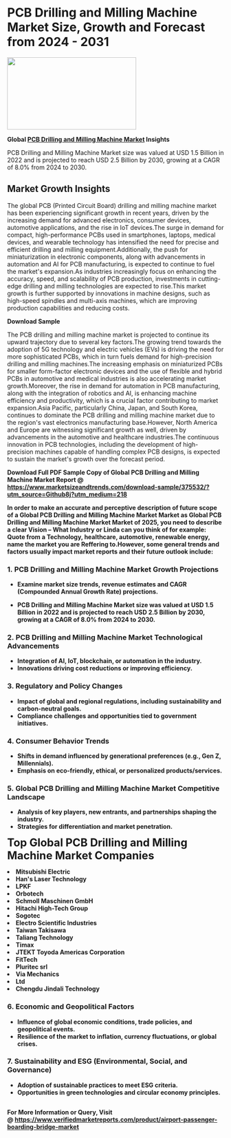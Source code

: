 <H1>PCB Drilling and Milling Machine Market Size, Growth and Forecast from 2024 - 2031</H1><img class="aligncenter size-medium wp-image-584254" src="https://thirdeyenews.in/wp-content/uploads/2024/09/Global-Market-Research-300x168.jpeg" alt="" width="300" height="168" /><p><strong>Global&nbsp;<a href="https://www.marketsizeandtrends.com/download-sample/375532/?utm_source=Github8j?utm_medium=218">PCB Drilling and Milling Machine Market</a> Insights</strong></p><p>PCB Drilling and Milling Machine Market size was valued at USD 1.5 Billion in 2022 and is projected to reach USD 2.5 Billion by 2030, growing at a CAGR of 8.0% from 2024 to 2030.</p><p><h2>Market Growth Insights</h2> <p>The global PCB (Printed Circuit Board) drilling and milling machine market has been experiencing significant growth in recent years, driven by the increasing demand for advanced electronics, consumer devices, automotive applications, and the rise in IoT devices.The surge in demand for compact, high-performance PCBs used in smartphones, laptops, medical devices, and wearable technology has intensified the need for precise and efficient drilling and milling equipment.Additionally, the push for miniaturization in electronic components, along with advancements in automation and AI for PCB manufacturing, is expected to continue to fuel the market's expansion.As industries increasingly focus on enhancing the accuracy, speed, and scalability of PCB production, investments in cutting-edge drilling and milling technologies are expected to rise.This market growth is further supported by innovations in machine designs, such as high-speed spindles and multi-axis machines, which are improving production capabilities and reducing costs.</p> <p><strong>Download Sample</strong></p> <p>The PCB drilling and milling machine market is projected to continue its upward trajectory due to several key factors.The growing trend towards the adoption of 5G technology and electric vehicles (EVs) is driving the need for more sophisticated PCBs, which in turn fuels demand for high-precision drilling and milling machines.The increasing emphasis on miniaturized PCBs for smaller form-factor electronic devices and the use of flexible and hybrid PCBs in automotive and medical industries is also accelerating market growth.Moreover, the rise in demand for automation in PCB manufacturing, along with the integration of robotics and AI, is enhancing machine efficiency and productivity, which is a crucial factor contributing to market expansion.Asia Pacific, particularly China, Japan, and South Korea, continues to dominate the PCB drilling and milling machine market due to the region's vast electronics manufacturing base.However, North America and Europe are witnessing significant growth as well, driven by advancements in the automotive and healthcare industries.The continuous innovation in PCB technologies, including the development of high-precision machines capable of handling complex PCB designs, is expected to sustain the market's growth over the forecast period.<strong></p><p><span class=""><strong>Download Full PDF Sample Copy of Global PCB Drilling and Milling Machine Market Report</strong> @ <a href="https://www.marketsizeandtrends.com/download-sample/375532/?utm_source=Github8j?utm_medium=218" target="_blank">https://www.marketsizeandtrends.com/download-sample/375532/?utm_source=Github8j?utm_medium=218</a></span></p><p>In order to make an accurate and perceptive description of future scope of a Global&nbsp;PCB Drilling and Milling Machine Market Market as Global&nbsp;PCB Drilling and Milling Machine Market Market of 2025, you need to describe a clear Vision &ndash; What Industry or Linda can you think of for example: Quote from a Technology, healthcare, automotive, renewable energy, name the market you are Reffering to.However, some general trends and factors usually impact market reports and their future outlook include:</p><h3>1.&nbsp;<strong>PCB Drilling and Milling Machine Market Growth Projections</strong></h3><ul><li>Examine market size trends, revenue estimates and CAGR (Compounded Annual Growth Rate) projections.</li><li><p>PCB Drilling and Milling Machine Market size was valued at USD 1.5 Billion in 2022 and is projected to reach USD 2.5 Billion by 2030, growing at a CAGR of 8.0% from 2024 to 2030.</p></li></ul><h3>2.&nbsp;<strong>PCB Drilling and Milling Machine Market Technological Advancements</strong></h3><ul><li>Integration of AI, IoT, blockchain, or automation in the industry.</li><li>Innovations driving cost reductions or improving efficiency.</li></ul><h3>3.&nbsp;<strong>Regulatory and Policy Changes</strong></h3><ul><li>Impact of global and regional regulations, including sustainability and carbon-neutral goals.</li><li>Compliance challenges and opportunities tied to government initiatives.</li></ul><h3>4.&nbsp;<strong>Consumer Behavior Trends</strong></h3><ul><li>Shifts in demand influenced by generational preferences (e.g., Gen Z, Millennials).</li><li>Emphasis on eco-friendly, ethical, or personalized products/services.</li></ul><h3>5.&nbsp;<strong>Global PCB Drilling and Milling Machine Market Competitive Landscape</strong></h3><ul><li>Analysis of key players, new entrants, and partnerships shaping the industry.</li><li>Strategies for differentiation and market penetration.</li></ul><p data-pm-slice="1 1 []"><span style="color: inherit; font-family: inherit; font-size: 25px;">Top Global PCB Drilling and Milling Machine Market Companies</span></p><div class="" data-test-id=""><p><li>Mitsubishi Electric</li><li> Han's Laser Technology</li><li> LPKF</li><li> Orbotech</li><li> Schmoll Maschinen GmbH</li><li> Hitachi High-Tech Group</li><li> Sogotec</li><li> Electro Scientific Industries</li><li> Taiwan Takisawa</li><li> Taliang Technology</li><li> Timax</li><li> JTEKT Toyoda Americas Corporation</li><li> FitTech</li><li> Pluritec srl</li><li> Via Mechanics</li><li> Ltd</li><li> Chengdu Jindali Technology</li></p></div><h3>6.&nbsp;<strong>Economic and Geopolitical Factors</strong></h3><ul><li>Influence of global economic conditions, trade policies, and geopolitical events.</li><li>Resilience of the market to inflation, currency fluctuations, or global crises.</li></ul><h3>7.&nbsp;<strong>Sustainability and ESG (Environmental, Social, and Governance)</strong></h3><ul><li>Adoption of sustainable practices to meet ESG criteria.</li><li>Opportunities in green technologies and circular economy principles.</li></ul><h2><strong style="font-size: 14px;">For More Information or Query, Visit @&nbsp;</strong><a style="background-color: #ffffff; font-size: 14px;" href="https://www.marketsizeandtrends.com/report/pcb-drilling-and-milling-machine-market/" target="_blank">https://www.verifiedmarketreports.com/product/airport-passenger-boarding-bridge-market</a></h2>